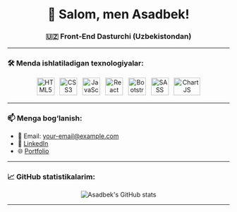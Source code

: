 <h1 align="center">👋 Salom, men Asadbek!</h1>
<h3 align="center">🇺🇿 Front-End Dasturchi (Uzbekistondan)</h3>

---

### 🛠️ Menda ishlatiladigan texnologiyalar:

<p align="center">
  <img src="https://cdn.jsdelivr.net/gh/devicons/devicon/icons/html5/html5-original.svg" alt="HTML5" width="40" height="40"/>
  &nbsp;
  <img src="https://cdn.jsdelivr.net/gh/devicons/devicon/icons/css3/css3-original.svg" alt="CSS3" width="40" height="40"/>
  &nbsp;
  <img src="https://cdn.jsdelivr.net/gh/devicons/devicon/icons/javascript/javascript-original.svg" alt="JavaScript" width="40" height="40"/>
  &nbsp;
  <img src="https://cdn.jsdelivr.net/gh/devicons/devicon/icons/react/react-original.svg" alt="React" width="40" height="40"/>
  &nbsp;
  <img src="https://cdn.jsdelivr.net/gh/devicons/devicon/icons/bootstrap/bootstrap-original.svg" alt="Bootstrap" width="40" height="40"/>
  &nbsp;
  <img src="https://cdn.jsdelivr.net/gh/devicons/devicon/icons/sass/sass-original.svg" alt="SASS" width="40" height="40"/>
  &nbsp;
  <img src="https://www.chartjs.org/media/logo-title.svg" alt="ChartJS" width="60" height="40"/>
</p>

---

### 📫 Menga bog‘lanish:
- 📧 Email: your-email@example.com  
- 💼 [LinkedIn](https://www.linkedin.com/in/your-link)  
- 🌐 [Portfolio](https://your-portfolio.com)

---

### 📈 GitHub statistikalarim:

<p align="center">
  <img src="https://github-readme-stats.vercel.app/api?username=your-username&show_icons=true&theme=radical" alt="Asadbek's GitHub stats" />
</p>

---


